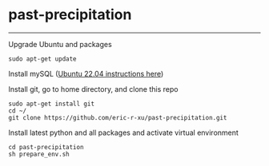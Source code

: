 # past-precipitation


- - - - 

Upgrade Ubuntu and packages

    sudo apt-get update

Install mySQL ([Ubuntu 22.04 instructions here](https://www.digitalocean.com/community/tutorials/how-to-install-mysql-on-ubuntu-22-04))

Install git, go to home directory, and clone this repo

    sudo apt-get install git
    cd ~/
    git clone https://github.com/eric-r-xu/past-precipitation.git
    
Install latest python and all packages and activate virtual environment
    
    cd past-precipitation
    sh prepare_env.sh
